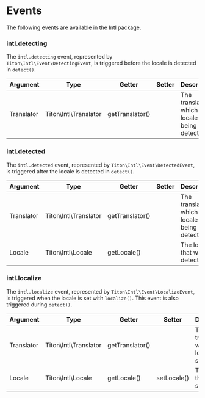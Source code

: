 # Events #

The following events are available in the Intl package.

### intl.detecting ###

The `intl.detecting` event, represented by `Titon\Intl\Event\DetectingEvent`, is triggered before the locale is detected in `detect()`.

<table class="table is-striped">
    <thead>
        <tr>
            <th>Argument</th>
            <th>Type</th>
            <th>Getter</th>
            <th>Setter</th>
            <th>Description</th>
        </tr>
    </thead>
    <tbody>
        <tr>
            <td>Translator</td>
            <td>Titon\Intl\Translator</td>
            <td>getTranslator()</td>
            <td></td>
            <td>The translator in which the locale is being detected.</td>
        </tr>
    </tbody>
</table>

### intl.detected ###

The `intl.detected` event, represented by `Titon\Intl\Event\DetectedEvent`, is triggered after the locale is detected in `detect()`.

<table class="table is-striped">
    <thead>
        <tr>
            <th>Argument</th>
            <th>Type</th>
            <th>Getter</th>
            <th>Setter</th>
            <th>Description</th>
        </tr>
    </thead>
    <tbody>
        <tr>
            <td>Translator</td>
            <td>Titon\Intl\Translator</td>
            <td>getTranslator()</td>
            <td></td>
            <td>The translator in which the locale is being detected.</td>
        </tr>
        <tr>
            <td>Locale</td>
            <td>Titon\Intl\Locale</td>
            <td>getLocale()</td>
            <td></td>
            <td>The locale that was detected.</td>
        </tr>
    </tbody>
</table>

### intl.localize ###

The `intl.localize` event, represented by `Titon\Intl\Event\LocalizeEvent`, is triggered when the locale is set with `localize()`. This event is also triggered during `detect()`.

<table class="table is-striped">
    <thead>
        <tr>
            <th>Argument</th>
            <th>Type</th>
            <th>Getter</th>
            <th>Setter</th>
            <th>Description</th>
        </tr>
    </thead>
    <tbody>
        <tr>
            <td>Translator</td>
            <td>Titon\Intl\Translator</td>
            <td>getTranslator()</td>
            <td></td>
            <td>The translator in which the locale was set.</td>
        </tr>
        <tr>
            <td>Locale</td>
            <td>Titon\Intl\Locale</td>
            <td>getLocale()</td>
            <td>setLocale()</td>
            <td>The locale that was set.</td>
        </tr>
    </tbody>
</table>


